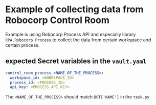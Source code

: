 # Example of collecting data from Robocorp Control Room

Example is using Robocorp Process API and especially library `RPA.Robocorp.Process`
to collect the data from certain workspace and certain process.

## expected Secret variables in the `vault.yaml`

```yaml
control_room_process_<NAME_OF_THE_PROCESS>:
  workspace_id: <WORKSPACE_ID>
  process_id: <PROCESS_ID>
  api_key: <PROCESS_API_KEY>
```

The `<NAME_OF_THE_PROCESS>` should match `BOT['NAME']` in the `task.py`
